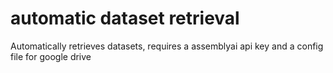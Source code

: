 # automatic dataset retrieval
 Automatically retrieves datasets, requires a assemblyai api key and a config file for google drive
